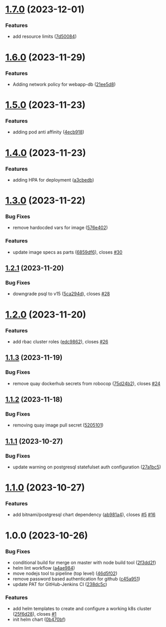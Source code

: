 # [1.7.0](https://github.com/csye7125-fall2023-group05/webapp-helm-chart/compare/v1.6.0...v1.7.0) (2023-12-01)


### Features

* add resource limits ([7d50084](https://github.com/csye7125-fall2023-group05/webapp-helm-chart/commit/7d5008499655b6f37a156f6cb7ffa535e8a5a0cd))

# [1.6.0](https://github.com/csye7125-fall2023-group05/webapp-helm-chart/compare/v1.5.0...v1.6.0) (2023-11-29)


### Features

* Adding network policy for webapp-db ([21ee5d8](https://github.com/csye7125-fall2023-group05/webapp-helm-chart/commit/21ee5d8485ee92d03345280700e5f992a1182645))

# [1.5.0](https://github.com/csye7125-fall2023-group05/webapp-helm-chart/compare/v1.4.0...v1.5.0) (2023-11-23)


### Features

* adding pod anti affinity ([4ecb918](https://github.com/csye7125-fall2023-group05/webapp-helm-chart/commit/4ecb91869ef7653b648ef073eca91e22b3d08b3c))

# [1.4.0](https://github.com/csye7125-fall2023-group05/webapp-helm-chart/compare/v1.3.0...v1.4.0) (2023-11-23)


### Features

* adding HPA for deployment ([a3cbedb](https://github.com/csye7125-fall2023-group05/webapp-helm-chart/commit/a3cbedbc70a95cc4192d2035b72105c822793b94))

# [1.3.0](https://github.com/csye7125-fall2023-group05/webapp-helm-chart/compare/v1.2.1...v1.3.0) (2023-11-22)


### Bug Fixes

* remove hardocded vars for image ([576e402](https://github.com/csye7125-fall2023-group05/webapp-helm-chart/commit/576e4027b0053a22cd112001d87e1f9c1a2f38ea))


### Features

* update image specs as parts ([6859df6](https://github.com/csye7125-fall2023-group05/webapp-helm-chart/commit/6859df634021e28dfbde4f4256037408666ed560)), closes [#30](https://github.com/csye7125-fall2023-group05/webapp-helm-chart/issues/30)

## [1.2.1](https://github.com/csye7125-fall2023-group05/webapp-helm-chart/compare/v1.2.0...v1.2.1) (2023-11-20)


### Bug Fixes

* downgrade psql to v15 ([5ca294d](https://github.com/csye7125-fall2023-group05/webapp-helm-chart/commit/5ca294de4c1a4a89ef22d3162ec43492bb65238a)), closes [#28](https://github.com/csye7125-fall2023-group05/webapp-helm-chart/issues/28)

# [1.2.0](https://github.com/csye7125-fall2023-group05/webapp-helm-chart/compare/v1.1.3...v1.2.0) (2023-11-20)


### Features

* add rbac cluster roles ([edc9862](https://github.com/csye7125-fall2023-group05/webapp-helm-chart/commit/edc98621184b94cf8c875f87ce4c420a16d7d57c)), closes [#26](https://github.com/csye7125-fall2023-group05/webapp-helm-chart/issues/26)

## [1.1.3](https://github.com/csye7125-fall2023-group05/webapp-helm-chart/compare/v1.1.2...v1.1.3) (2023-11-19)


### Bug Fixes

* remove quay dockerhub secrets from robocop ([75d24b2](https://github.com/csye7125-fall2023-group05/webapp-helm-chart/commit/75d24b29459e422c95733a2a66e956790600a34b)), closes [#24](https://github.com/csye7125-fall2023-group05/webapp-helm-chart/issues/24)

## [1.1.2](https://github.com/csye7125-fall2023-group05/webapp-helm-chart/compare/v1.1.1...v1.1.2) (2023-11-18)


### Bug Fixes

* removing quay image pull secret ([5205101](https://github.com/csye7125-fall2023-group05/webapp-helm-chart/commit/5205101e72ddfd550534375f81ce0bf8fc83afa5))

## [1.1.1](https://github.com/csye7125-fall2023-group05/webapp-helm-chart/compare/v1.1.0...v1.1.1) (2023-10-27)


### Bug Fixes

* update warning on postgresql statefulset auth configuration ([27a1bc5](https://github.com/csye7125-fall2023-group05/webapp-helm-chart/commit/27a1bc5f1612b466a9259a9d4afa7fbdd31203ad))

# [1.1.0](https://github.com/csye7125-fall2023-group05/webapp-helm-chart/compare/v1.0.0...v1.1.0) (2023-10-27)


### Features

* add bitnami/postgresql chart dependency ([ab981a4](https://github.com/csye7125-fall2023-group05/webapp-helm-chart/commit/ab981a49e6f7813bd7965fd419a95781e8911546)), closes [#5](https://github.com/csye7125-fall2023-group05/webapp-helm-chart/issues/5) [#16](https://github.com/csye7125-fall2023-group05/webapp-helm-chart/issues/16)

# 1.0.0 (2023-10-26)


### Bug Fixes

* conditional build for merge on master with node build tool ([2f3dd2f](https://github.com/csye7125-fall2023-group05/webapp-helm-chart/commit/2f3dd2f92e69412751f4ccbad1921fceab80cbc9))
* helm lint workflow ([a4ae984](https://github.com/csye7125-fall2023-group05/webapp-helm-chart/commit/a4ae9844eef0746409960d9e9060c83f9e091901))
* move nodejs tool to pipeline (top level) ([46d5f02](https://github.com/csye7125-fall2023-group05/webapp-helm-chart/commit/46d5f026af35cf405262004ecb57a23346d5dc3a))
* remove password based authentication for github ([c45a951](https://github.com/csye7125-fall2023-group05/webapp-helm-chart/commit/c45a951973ba9201a2856c16dbee6aaec2196786))
* update PAT for GitHub-Jenkins CI ([238dc5c](https://github.com/csye7125-fall2023-group05/webapp-helm-chart/commit/238dc5ceb481cfbcd991aaf8b9f47e84119cec94))


### Features

* add helm templates to create and configure a working k8s cluster ([25f6d28](https://github.com/csye7125-fall2023-group05/webapp-helm-chart/commit/25f6d28788c1f0b7de991ffd7590807df9016f63)), closes [#1](https://github.com/csye7125-fall2023-group05/webapp-helm-chart/issues/1)
* init helm chart ([0b470bf](https://github.com/csye7125-fall2023-group05/webapp-helm-chart/commit/0b470bf9299868b42fb796084a7b579fc431511d))
